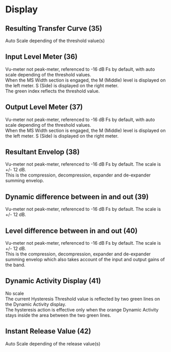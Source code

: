 # Display

## Resulting Transfer Curve (35)   
Auto Scale depending of the threshold value(s)


## Input Level Meter (36)   
Vu-meter not peak-meter, referenced to -16 dB Fs by default, with auto scale depending of the threshold values.  
When the MS Width section is engaged, the M (Middle) level is displayed on the left meter. S (Side) is displayed on
the right meter.  
The green index reflects the threshold value.


## Output Level Meter (37)   
Vu-meter not peak-meter, referenced to -16 dB Fs by default, with auto scale depending of the threshold values.  
When the MS Width section is engaged, the M (Middle) level is displayed on the left meter. S (Side) is displayed on
the right meter.


## Resultant Envelop (38)   
Vu-meter not peak-meter, referenced to -16 dB Fs by default. The scale is +/- 12 dB.  
This is the compression, decompression, expander and de-expander summing envelop.


## Dynamic difference between in and out (39)   
Vu-meter not peak-meter, referenced to -16 dB Fs by default. The scale is +/- 12 dB.


## Level difference between in and out (40)   
Vu-meter not peak-meter, referenced to -16 dB Fs by default. The scale is +/- 12 dB.  
This is the compression, decompression, expander and de-expander summing envelop which also takes account of
the input and output gains of the band.


## Dynamic Activity Display (41)   
No scale  
The current Hysteresis Threshold value is reflected by two green lines on the Dynamic Activity display.  
The hysteresis action is effective only when the orange Dynamic Activity stays inside the area between the two
green lines.


## Instant Release Value (42)   
Auto Scale depending of the release value(s)
